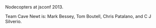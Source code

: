 Nodecopters at jsconf 2013.

Team Cave Newt is:
Mark Bessey, Tom Boutell, Chris Patalano, and C J Silverio.
